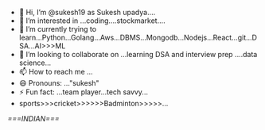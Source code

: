 - 👋 Hi, I’m @sukesh19 as Sukesh upadya....
- 👀 I’m interested in ...coding....stockmarket....
- 🌱 I’m currently trying to learn...Python...Golang...Aws...DBMS...Mongodb...Nodejs...React...git...DSA...AI>>>ML
- 💞️ I’m looking to collaborate on ...learning DSA and interview prep ....data science...
- 📫 How to reach me ...
- 😄 Pronouns: ..."sukesh"
- ⚡ Fun fact: ...team player...tech savvy...
- sports>>>cricket>>>>>>Badminton>>>>>...

*===INDIAN===*

<!---
sukesh19/sukesh19 is a ✨ special ✨ repository because its `README.md` (this file) appears on your GitHub profile.
You can click the Preview link to take a look at your changes.
--->
